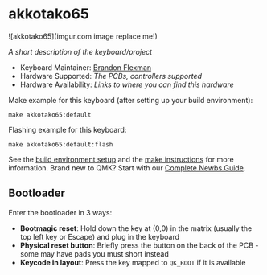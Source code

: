# akkotako65

![akkotako65](imgur.com image replace me!)

*A short description of the keyboard/project*

* Keyboard Maintainer: [Brandon Flexman](https://github.com/FlexyRexy)
* Hardware Supported: *The PCBs, controllers supported*
* Hardware Availability: *Links to where you can find this hardware*

Make example for this keyboard (after setting up your build environment):

    make akkotako65:default

Flashing example for this keyboard:

    make akkotako65:default:flash

See the [build environment setup](https://docs.qmk.fm/#/getting_started_build_tools) and the [make instructions](https://docs.qmk.fm/#/getting_started_make_guide) for more information. Brand new to QMK? Start with our [Complete Newbs Guide](https://docs.qmk.fm/#/newbs).

## Bootloader

Enter the bootloader in 3 ways:

* **Bootmagic reset**: Hold down the key at (0,0) in the matrix (usually the top left key or Escape) and plug in the keyboard
* **Physical reset button**: Briefly press the button on the back of the PCB - some may have pads you must short instead
* **Keycode in layout**: Press the key mapped to `QK_BOOT` if it is available
